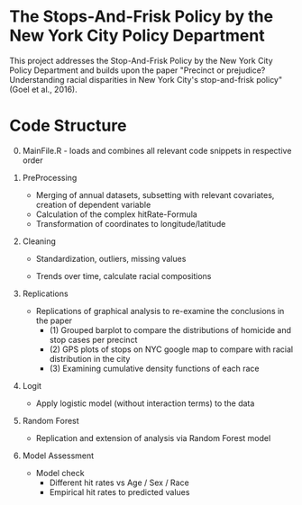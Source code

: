 # The Stops-And-Frisk Policy by the New York City Policy Department
This project addresses the Stop-And-Frisk Policy by the New York City Policy Department and builds upon the paper "Precinct or prejudice? Understanding racial disparities in New York City's stop-and-frisk policy" (Goel et al., 2016).

# Code Structure
0) MainFile.R - loads and combines all relevant code snippets in respective order

  1) PreProcessing 
      - Merging of annual datasets, subsetting with relevant covariates, creation of dependent variable
      - Calculation of the complex hitRate-Formula
      - Transformation of coordinates to longitude/latitude
  
  2) Cleaning 
      - Standardization, outliers, missing values
 
      - Trends over time, calculate racial compositions
      
  4) Replications 
      - Replications of graphical analysis to re-examine the conclusions in the paper
        - (1) Grouped barplot to compare the distributions of homicide and stop cases per precinct
        - (2) GPS plots of stops on NYC google map to compare with racial distribution in the city
        - (3) Examining cumulative density functions of each race
      
  5) Logit
      - Apply logistic model (without interaction terms) to the data
      
  6) Random Forest 
      - Replication and extension of analysis via Random Forest model
  
  3) Model Assessment 
      - Model check
        - Different hit rates vs Age / Sex / Race
        - Empirical hit rates to predicted values
